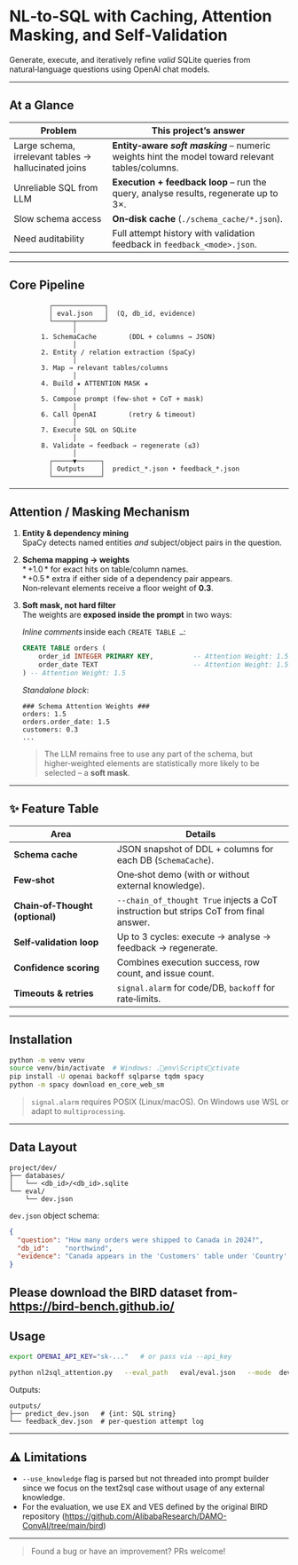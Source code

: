 # NL‑to‑SQL with Caching, **Attention Masking**, and Self‑Validation
Generate, execute, and iteratively refine _valid_ SQLite queries from natural‑language questions using OpenAI chat models.

---

## At a Glance
| Problem | This project’s answer |
|---------|-----------------------|
| Large schema, irrelevant tables → hallucinated joins | **Entity‑aware *soft masking*** – numeric weights hint the model toward relevant tables/columns. |
| Unreliable SQL from LLM | **Execution + feedback loop** – run the query, analyse results, regenerate up to 3×. |
| Slow schema access | **On‑disk cache** (`./schema_cache/*.json`). |
| Need auditability | Full attempt history with validation feedback in `feedback_<mode>.json`. |

---

##  Core Pipeline

```text
          ┌─────────────┐
          │ eval.json   │  (Q, db_id, evidence)
          └─────┬───────┘
                │
        1. SchemaCache        (DDL + columns → JSON)
                │
        2. Entity / relation extraction (SpaCy)
                │
        3. Map → relevant tables/columns
                │
        4. Build ★ ATTENTION MASK ★
                │
        5. Compose prompt (few‑shot + CoT + mask)
                │
        6. Call OpenAI        (retry & timeout)
                │
        7. Execute SQL on SQLite
                │
        8. Validate → feedback → regenerate (≤3)
                │
          ┌─────▼──────┐
          │ Outputs    │  predict_*.json • feedback_*.json
          └────────────┘
```

---

##  Attention / Masking Mechanism

1. **Entity & dependency mining**  
   SpaCy detects named entities _and_ subject/​object pairs in the question.

2. **Schema mapping → weights**  
   * +1.0 * for exact hits on table/column names.  
   * +0.5 * extra if either side of a dependency pair appears.  
   Non‑relevant elements receive a floor weight of **0.3**.

3. **Soft mask, not hard filter**  
   The weights are **exposed inside the prompt** in two ways:

   *Inline comments* inside each `CREATE TABLE …`:

   ```sql
   CREATE TABLE orders (
       order_id INTEGER PRIMARY KEY,          -- Attention Weight: 1.5
       order_date TEXT                        -- Attention Weight: 1.5
   ) -- Attention Weight: 1.5
   ```

   *Standalone block*:

   ```
   ### Schema Attention Weights ###
   orders: 1.5
   orders.order_date: 1.5
   customers: 0.3
   ...
   ```

   > The LLM remains free to use any part of the schema, but higher‑weighted
   > elements are statistically more likely to be selected – a **soft mask**.

---

## ✨  Feature Table
| Area | Details |
|------|---------|
| **Schema cache** | JSON snapshot of DDL + columns for each DB (`SchemaCache`). |
| **Few‑shot** | One‑shot demo (with or without external knowledge). |
| **Chain‑of‑Thought (optional)** | `--chain_of_thought True` injects a CoT instruction but strips CoT from final answer. |
| **Self‑validation loop** | Up to 3 cycles: execute → analyse → feedback → regenerate. |
| **Confidence scoring** | Combines execution success, row count, and issue count. |
| **Timeouts & retries** | `signal.alarm` for code/DB, `backoff` for rate‑limits. |

---

## Installation

```bash
python -m venv venv
source venv/bin/activate  # Windows: .env\Scriptsctivate
pip install -U openai backoff sqlparse tqdm spacy
python -m spacy download en_core_web_sm
```

> `signal.alarm` requires POSIX (Linux/macOS). On Windows use WSL or adapt to `multiprocessing`.

---

##  Data Layout

```
project/dev/
├── databases/
│   └── <db_id>/<db_id>.sqlite
└── eval/
    └── dev.json
```

`dev.json` object schema:

```json
{
  "question": "How many orders were shipped to Canada in 2024?",
  "db_id":    "northwind",
  "evidence": "Canada appears in the 'Customers' table under 'Country'."
}
```
Please download the BIRD dataset from- https://bird-bench.github.io/
---

## Usage

```bash
export OPENAI_API_KEY="sk-..."   # or pass via --api_key

python nl2sql_attention.py   --eval_path   eval/eval.json   --mode  dev   --db_root_path       databases   --api_key            $OPENAI_API_KEY   --engine    gpt-4o   --data_output_path   outputs/   --feedback_output_path outputs/feedback_dev.json   --use_knowledge      False   --chain_of_thought   False
```

Outputs:

```
outputs/
├── predict_dev.json   # {int: SQL string}
└── feedback_dev.json  # per‑question attempt log
```

---

## ⚠️  Limitations 

* `--use_knowledge` flag is parsed but not threaded into prompt builder since we focus on the text2sql case without usage of any external knowledge.
* For the evaluation, we use EX and VES defined by the original BIRD repository (https://github.com/AlibabaResearch/DAMO-ConvAI/tree/main/bird)

---

> Found a bug or have an improvement? PRs welcome!
